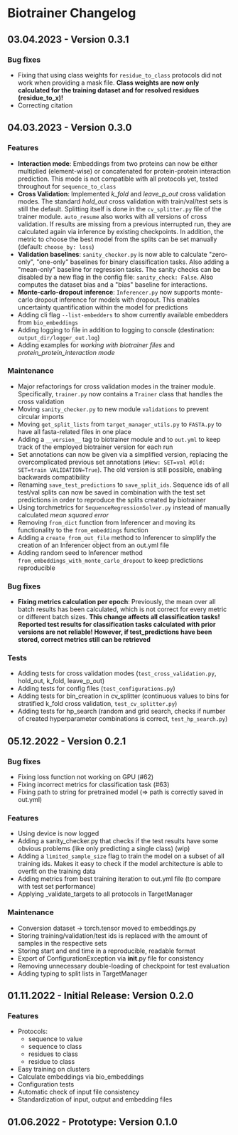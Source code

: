 # Biotrainer Changelog

## 03.04.2023 - Version 0.3.1
### Bug fixes
* Fixing that using class weights for `residue_to_class` protocols did not work when providing a mask file.
**Class weights are now only calculated for the training dataset and for resolved residues (residue_to_x)!**
* Correcting citation

## 04.03.2023 - Version 0.3.0
### Features
* **Interaction mode**: Embeddings from two proteins can now be either multiplied (element-wise) or concatenated 
for protein-protein interaction prediction. This mode is not compatible with all protocols yet, 
tested throughout for `sequence_to_class`
* **Cross Validation**: Implemented *k_fold* and *leave_p_out* cross validation modes. The standard *hold_out* cross
validation with train/val/test sets is still the default. Splitting itself is done in the `cv_splitter.py` file of 
the trainer module. `auto_resume` also works with all versions of cross validation. If results are missing from a 
previous interrupted run, they are calculated again via inference by existing checkpoints. In addition, the metric
to choose the best model from the splits can be set manually (default: `choose_by: loss`)
* **Validation baselines**: `sanity_checker.py` is now able to calculate "zero-only", "one-only" baselines for 
binary classification tasks. Also adding a "mean-only" baseline for regression tasks.
The sanity checks can be disabled by a new flag in the config file: `sanity_check: False`.
Also computes the dataset bias and a "bias" baseline for interactions.
* **Monte-carlo-dropout inference**: `Inferencer.py` now supports monte-carlo dropout inference for models with 
dropout. This enables uncertainty quantification within the model for predictions
* Adding cli flag `--list-embedders` to show currently available embedders from `bio_embeddings`
* Adding logging to file in addition to logging to console (destination: `output_dir/logger_out.log`)
* Adding examples for *working with biotrainer files* and *protein_protein_interaction mode* 

### Maintenance
* Major refactorings for cross validation modes in the trainer module. Specifically, `trainer.py` now contains 
a `Trainer` class that handles the cross validation
* Moving `sanity_checker.py` to new module `validations` to prevent circular imports
* Moving `get_split_lists` from `target_manager_utils.py` to `FASTA.py` to have all fasta-related files in one place
* Adding a `__version__` tag to biotrainer module and to `out.yml` to keep track of the employed biotrainer version
for each run
* Set annotations can now be given via a simplified version, replacing the overcomplicated previous set annotations
  (`#New: SET=val #Old: SET=train VALIDATION=True`). The old version is still possible, enabling backwards compatibility
* Renaming `save_test_predictions` to `save_split_ids`. Sequence ids of all test/val splits can now be saved in 
combination with the test set predictions in order to reproduce the splits created by biotrainer
* Using torchmetrics for `SequenceRegressionSolver.py` instead of manually calculated *mean squared error*
* Removing `from_dict` function from Inferencer and moving its functionality to the `from_embeddings` function
* Adding a `create_from_out_file` method to Inferencer to simplify the creation of an 
Inferencer object from an out.yml file
* Adding random seed to Inferencer method `from_embeddings_with_monte_carlo_dropout` to keep predictions reproducible 

### Bug fixes
* **Fixing metrics calculation per epoch**: Previously, the mean over all batch results has been calculated, 
which is not correct for every metric or different batch sizes. 
**This change affects all classification tasks! Reported test results for classification tasks calculated with
prior versions are not reliable! 
However, if test_predictions have been stored, correct metrics still can be retrieved**

### Tests
* Adding tests for cross validation modes (`test_cross_validation.py`, hold_out, k_fold, leave_p_out)
* Adding tests for config files (`test_configurations.py`)
* Adding tests for bin_creation in cv_splitter (continuous values to bins for stratified k_fold cross validation,
`test_cv_splitter.py`)
* Adding tests for hp_search (random and grid search, checks if number of created hyperparameter combinations is 
correct, `test_hp_search.py`)

## 05.12.2022 - Version 0.2.1
### Bug fixes
* Fixing loss function not working on GPU (#62)
* Fixing incorrect metrics for classification task (#63)
* Fixing path to string for pretrained model (=> path is correctly saved in out.yml)

### Features
* Using device is now logged
* Adding a sanity_checker.py that checks if the test results have some obvious problems (like only predicting a single
class) (wip)
* Adding a `limited_sample_size` flag to train the model on a subset of all training ids. Makes it easy to check if the
model architecture is able to overfit on the training data
* Adding metrics from best training iteration to out.yml file (to compare with test set performance)
* Applying _validate_targets to all protocols in TargetManager

### Maintenance
* Conversion dataset -> torch.tensor moved to embeddings.py
* Storing training/validation/test ids is replaced with the amount of samples in the respective sets
* Storing start and end time in a reproducible, readable format
* Export of ConfigurationException via __init__.py file for consistency
* Removing unnecessary double-loading of checkpoint for test evaluation
* Adding typing to split lists in TargetManager

## 01.11.2022 - Initial Release: Version 0.2.0
### Features
* Protocols:
  * sequence to value
  * sequence to class
  * residues to class
  * residue to class
* Easy training on clusters
* Calculate embeddings via bio_embeddings
* Configuration tests
* Automatic check of input file consistency
* Standardization of input, output and embedding files


## 01.06.2022 - Prototype: Version 0.1.0